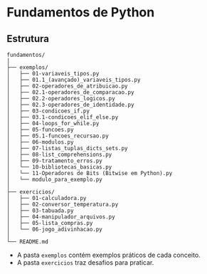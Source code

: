 # Fundamentos de Python

## Estrutura

```
fundamentos/
│
├── exemplos/
│   ├── 01-variaveis_tipos.py
│   ├── 01.1_(avançado)_variaveis_tipos.py
│   ├── 02-operadores_de_atribuicao.py
│   ├── 02.1-operadores_de_comparacao.py
│   ├── 02.2-operadores_logicos.py
│   ├── 02.3-operadores_de_identidade.py
│   ├── 03-condicoes_if.py
│   ├── 03.1-condicoes_elif_else.py
│   ├── 04-loops_for_while.py
│   ├── 05-funcoes.py
│   ├── 05.1-funcoes_recursao.py
│   ├── 06-modulos.py
│   ├── 07-listas_tuplas_dicts_sets.py
│   ├── 08-list_comprehensions.py
│   ├── 09-tratamento_erros.py
│   └── 10-bibliotecas_basicas.py
│   └── 11-Operadores de Bits (Bitwise em Python).py
│   └── modulo_para_exemplo.py
│
├── exercicios/
│   ├── 01-calculadora.py
│   ├── 02-conversor_temperatura.py
│   ├── 03-tabuada.py
│   ├── 04-manipulador_arquivos.py
│   ├── 05-lista_compras.py
│   └── 06-jogo_adivinhacao.py
│
└── README.md
```

- A pasta `exemplos` contém exemplos práticos de cada conceito.
- A pasta `exercicios` traz desafios para praticar.
